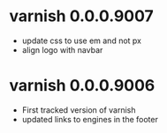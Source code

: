 # varnish 0.0.0.9007

* update css to use em and not px
* align logo with navbar

# varnish 0.0.0.9006

* First tracked version of varnish
* updated links to engines in the footer
